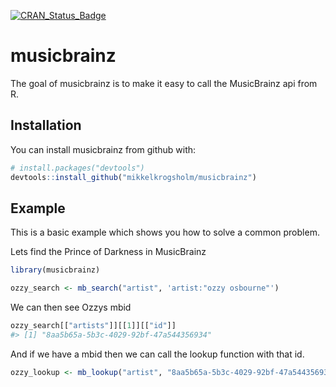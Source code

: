 
<!-- README.md is generated from README.Rmd. Please edit that file -->
[![CRAN\_Status\_Badge](http://www.r-pkg.org/badges/version/musicbrainz)](http://cran.r-project.org/package=musicbrainz)

musicbrainz
===========

The goal of musicbrainz is to make it easy to call the MusicBrainz api from R.

Installation
------------

You can install musicbrainz from github with:

``` r
# install.packages("devtools")
devtools::install_github("mikkelkrogsholm/musicbrainz")
```

Example
-------

This is a basic example which shows you how to solve a common problem.

Lets find the Prince of Darkness in MusicBrainz

``` r
library(musicbrainz)

ozzy_search <- mb_search("artist", 'artist:"ozzy osbourne"')
```

We can then see Ozzys mbid

``` r
ozzy_search[["artists"]][[1]][["id"]]
#> [1] "8aa5b65a-5b3c-4029-92bf-47a544356934"
```

And if we have a mbid then we can call the lookup function with that id.

``` r
ozzy_lookup <- mb_lookup("artist", "8aa5b65a-5b3c-4029-92bf-47a544356934")
```
